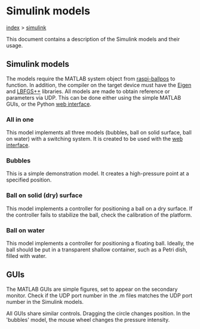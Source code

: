 # Simulink models
[index](../README.md) \> [simulink](readme.md)

This document contains a description of the Simulink models and their usage.

## Simulink models

The models require the MATLAB system object from [raspi-ballpos](https://github.com/aa4cc/raspi-ballpos) to function. In addition, the compiler on the target device must have the [Eigen](http://eigen.tuxfamily.org/) and [LBFGS++](http://yixuan.cos.name/LBFGSpp/) libraries. All models are made to obtain reference or parameters via UDP. This can be done either using the simple MATLAB GUIs, or the Python [web interface](../webinterface/readme.md).

### All in one

This model implements all three models (bubbles, ball on solid surface, ball on water) with a switching system. It is created to be used with the [web interface](../webinterface/readme.md).

### Bubbles

This is a simple demonstration model. It creates a high-pressure point at a specified position.

### Ball on solid (dry) surface

This model implements a controller for positioning a ball on a dry surface. If the controller fails to stabilize the ball, check the calibration of the platform.

### Ball on water

This model implements a controller for positioning a floating ball. Ideally, the ball should be put in a transparent shallow container, such as a Petri dish, filled with water.

## GUIs 

The MATLAB GUIs are simple figures, set to appear on the secondary monitor. Check if the UDP port number in the .m files matches the UDP port number in the Simulink models.

All GUIs share similar controls. Dragging the circle changes position. In the 'bubbles' model, the mouse wheel changes the pressure intensity.

</html>